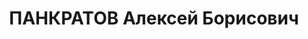 ---
title: ПАНКРАТОВ Алексей Борисович
description: 'Род. в 1892, Сталинградская обл., ст. Перекопская, русский. Проживал:
  г. Ростов-на-Дону. До ареста экономист Доно-Кубанского речного пароходства.

  Арестован 28.03.1937. Обв. по ст.ст.58-8 и 58-11 УК РСФСР по обвинению в участии
  в контрреволюционной организации. Приговор: выездная сессия ВК ВС СССР, 14.12.1937
  – ВМН. Расстрелян 14.12.1937, в г.Ростове-на-Дону.

  Реабилитирован ВК ВС СССР 01.08.1957 за отсутствием состава преступления'
---